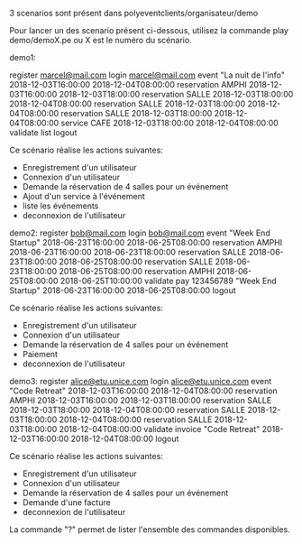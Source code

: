 3 scenarios sont présent dans polyeventclients/organisateur/demo

Pour lancer un des scenario présent ci-dessous, utilisez la commande play demo/demoX.pe 
ou X est le numéro du scénario.

demo1:

register marcel@mail.com
login marcel@mail.com
event "La nuit de l'info" 2018-12-03T16:00:00 2018-12-04T08:00:00
reservation AMPHI 2018-12-03T16:00:00 2018-12-03T18:00:00
reservation SALLE 2018-12-03T18:00:00 2018-12-04T08:00:00
reservation SALLE 2018-12-03T18:00:00 2018-12-04T08:00:00
reservation SALLE 2018-12-03T18:00:00 2018-12-04T08:00:00
service CAFE 2018-12-03T18:00:00 2018-12-04T08:00:00
validate
list
logout

Ce scénario réalise les actions suivantes:
- Enregistrement d'un utilisateur
- Connexion d'un utilisateur
- Demande la réservation de 4 salles pour un événement
- Ajout d'un service à l'événement
- liste les événements
- deconnexion de l'utilisateur
 

demo2:
register bob@mail.com
login bob@mail.com
event "Week End Startup" 2018-06-23T16:00:00 2018-06-25T08:00:00
reservation AMPHI 2018-06-23T16:00:00 2018-06-23T18:00:00
reservation SALLE 2018-06-23T18:00:00 2018-06-25T08:00:00
reservation SALLE 2018-06-23T18:00:00 2018-06-25T08:00:00
reservation AMPHI 2018-06-25T08:00:00 2018-06-25T10:00:00
validate
pay 123456789 "Week End Startup" 2018-06-23T16:00:00 2018-06-25T08:00:00
logout

Ce scénario réalise les actions suivantes:
- Enregistrement d'un utilisateur
- Connexion d'un utilisateur
- Demande la réservation de 4 salles pour un événement
- Paiement
- deconnexion de l'utilisateur

demo3:
register alice@etu.unice.com
login alice@etu.unice.com
event "Code Retreat" 2018-12-03T16:00:00 2018-12-04T08:00:00
reservation AMPHI 2018-12-03T16:00:00 2018-12-03T18:00:00
reservation SALLE 2018-12-03T18:00:00 2018-12-04T08:00:00
reservation SALLE 2018-12-03T18:00:00 2018-12-04T08:00:00
reservation SALLE 2018-12-03T18:00:00 2018-12-04T08:00:00
validate
invoice "Code Retreat" 2018-12-03T16:00:00 2018-12-04T08:00:00
logout

Ce scénario réalise les actions suivantes:
- Enregistrement d'un utilisateur
- Connexion d'un utilisateur
- Demande la réservation de 4 salles pour un événement
- Demande d'une facture
- deconnexion de l'utilisateur

La commande "?" permet de lister l'ensemble des commandes disponibles.